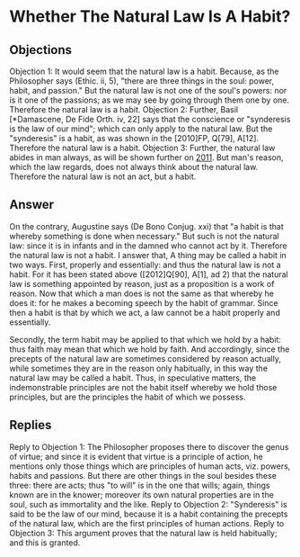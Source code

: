 # Whether The Natural Law Is A Habit?
## Objections
Objection 1: It would seem that the natural law is a habit. Because, as the Philosopher says (Ethic. ii, 5), "there are three things in the soul: power, habit, and passion." But the natural law is not one of the soul's powers: nor is it one of the passions; as we may see by going through them one by one. Therefore the natural law is a habit.
Objection 2: Further, Basil [*Damascene, De Fide Orth. iv, 22] says that the conscience or "synderesis is the law of our mind"; which can only apply to the natural law. But the "synderesis" is a habit, as was shown in the [2010]FP, Q[79], A[12]. Therefore the natural law is a habit.
Objection 3: Further, the natural law abides in man always, as will be shown further on [2011](A[6]). But man's reason, which the law regards, does not always think about the natural law. Therefore the natural law is not an act, but a habit.
## Answer
On the contrary, Augustine says (De Bono Conjug. xxi) that "a habit is that whereby something is done when necessary." But such is not the natural law: since it is in infants and in the damned who cannot act by it. Therefore the natural law is not a habit.
I answer that, A thing may be called a habit in two ways. First, properly and essentially: and thus the natural law is not a habit. For it has been stated above ([2012]Q[90], A[1], ad 2) that the natural law is something appointed by reason, just as a proposition is a work of reason. Now that which a man does is not the same as that whereby he does it: for he makes a becoming speech by the habit of grammar. Since then a habit is that by which we act, a law cannot be a habit properly and essentially.

Secondly, the term habit may be applied to that which we hold by a habit: thus faith may mean that which we hold by faith. And accordingly, since the precepts of the natural law are sometimes considered by reason actually, while sometimes they are in the reason only habitually, in this way the natural law may be called a habit. Thus, in speculative matters, the indemonstrable principles are not the habit itself whereby we hold those principles, but are the principles the habit of which we possess.
## Replies
Reply to Objection 1: The Philosopher proposes there to discover the genus of virtue; and since it is evident that virtue is a principle of action, he mentions only those things which are principles of human acts, viz. powers, habits and passions. But there are other things in the soul besides these three: there are acts; thus "to will" is in the one that wills; again, things known are in the knower; moreover its own natural properties are in the soul, such as immortality and the like.
Reply to Objection 2: "Synderesis" is said to be the law of our mind, because it is a habit containing the precepts of the natural law, which are the first principles of human actions.
Reply to Objection 3: This argument proves that the natural law is held habitually; and this is granted.